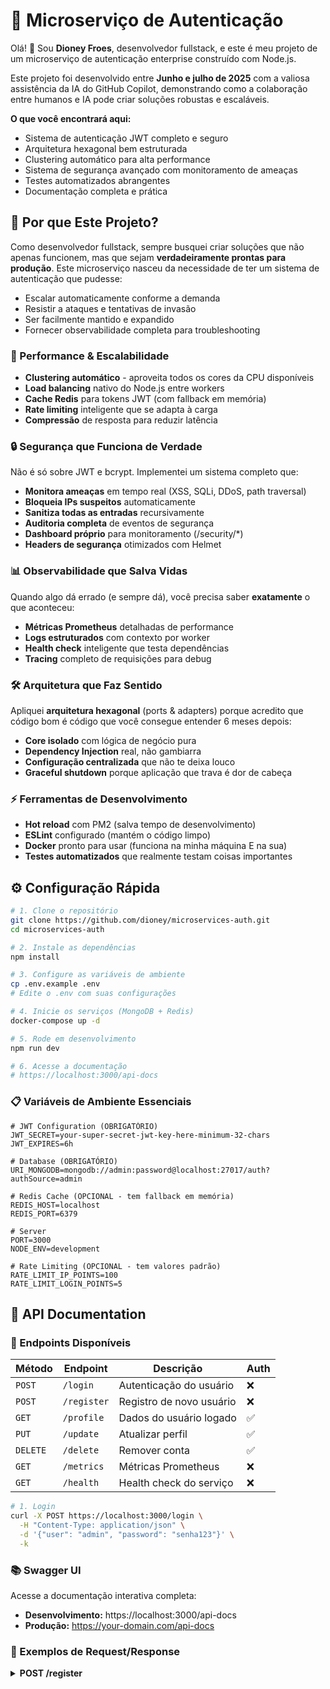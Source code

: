 # 🔐 Microserviço de Autenticação

Olá! 👋 Sou **Dioney Froes**, desenvolvedor fullstack, e este é meu projeto de um microserviço de autenticação enterprise construído com Node.js. 

Este projeto foi desenvolvido entre **Junho e julho de 2025** com a valiosa assistência da IA do GitHub Copilot, demonstrando como a colaboração entre humanos e IA pode criar soluções robustas e escaláveis.

**O que você encontrará aqui:**
- Sistema de autenticação JWT completo e seguro
- Arquitetura hexagonal bem estruturada  
- Clustering automático para alta performance
- Sistema de segurança avançado com monitoramento de ameaças
- Testes automatizados abrangentes
- Documentação completa e prática

## 🎯 **Por que Este Projeto?**

Como desenvolvedor fullstack, sempre busquei criar soluções que não apenas funcionem, mas que sejam **verdadeiramente prontas para produção**. Este microserviço nasceu da necessidade de ter um sistema de autenticação que pudesse:

- Escalar automaticamente conforme a demanda
- Resistir a ataques e tentativas de invasão
- Ser facilmente mantido e expandido
- Fornecer observabilidade completa para troubleshooting

### **🚀 Performance & Escalabilidade**
- **Clustering automático** - aproveita todos os cores da CPU disponíveis
- **Load balancing** nativo do Node.js entre workers
- **Cache Redis** para tokens JWT (com fallback em memória)
- **Rate limiting** inteligente que se adapta à carga
- **Compressão** de resposta para reduzir latência

### **🔒 Segurança que Funciona de Verdade**
Não é só sobre JWT e bcrypt. Implementei um sistema completo que:
- **Monitora ameaças** em tempo real (XSS, SQLi, DDoS, path traversal)
- **Bloqueia IPs suspeitos** automaticamente
- **Sanitiza todas as entradas** recursivamente
- **Auditoria completa** de eventos de segurança
- **Dashboard próprio** para monitoramento (/security/*)
- **Headers de segurança** otimizados com Helmet

### **📊 Observabilidade que Salva Vidas**
Quando algo dá errado (e sempre dá), você precisa saber **exatamente** o que aconteceu:
- **Métricas Prometheus** detalhadas de performance
- **Logs estruturados** com contexto por worker
- **Health check** inteligente que testa dependências
- **Tracing** completo de requisições para debug

### **🛠️ Arquitetura que Faz Sentido**
Apliquei **arquitetura hexagonal** (ports & adapters) porque acredito que código bom é código que você consegue entender 6 meses depois:
- **Core isolado** com lógica de negócio pura
- **Dependency Injection** real, não gambiarra
- **Configuração centralizada** que não te deixa louco
- **Graceful shutdown** porque aplicação que trava é dor de cabeça

### **⚡ Ferramentas de Desenvolvimento**
- **Hot reload** com PM2 (salva tempo de desenvolvimento)
- **ESLint** configurado (mantém o código limpo)
- **Docker** pronto para usar (funciona na minha máquina E na sua)
- **Testes automatizados** que realmente testam coisas importantes


## ⚙️ **Configuração Rápida**

```bash
# 1. Clone o repositório
git clone https://github.com/dioney/microservices-auth.git
cd microservices-auth

# 2. Instale as dependências  
npm install

# 3. Configure as variáveis de ambiente
cp .env.example .env
# Edite o .env com suas configurações

# 4. Inicie os serviços (MongoDB + Redis)
docker-compose up -d

# 5. Rode em desenvolvimento
npm run dev

# 6. Acesse a documentação
# https://localhost:3000/api-docs
```

### **📋 Variáveis de Ambiente Essenciais**

```env
# JWT Configuration (OBRIGATÓRIO)
JWT_SECRET=your-super-secret-jwt-key-here-minimum-32-chars
JWT_EXPIRES=6h

# Database (OBRIGATÓRIO)  
URI_MONGODB=mongodb://admin:password@localhost:27017/auth?authSource=admin

# Redis Cache (OPCIONAL - tem fallback em memória)
REDIS_HOST=localhost
REDIS_PORT=6379

# Server
PORT=3000
NODE_ENV=development

# Rate Limiting (OPCIONAL - tem valores padrão)
RATE_LIMIT_IP_POINTS=100
RATE_LIMIT_LOGIN_POINTS=5
```

## 📖 **API Documentation**

### **📍 Endpoints Disponíveis**

| Método | Endpoint | Descrição | Auth |
|--------|----------|-----------|------|
| `POST` | `/login` | Autenticação do usuário | ❌ |
| `POST` | `/register` | Registro de novo usuário | ❌ |
| `GET` | `/profile` | Dados do usuário logado | ✅ |
| `PUT` | `/update` | Atualizar perfil | ✅ |
| `DELETE` | `/delete` | Remover conta | ✅ |
| `GET` | `/metrics` | Métricas Prometheus | ❌ |
| `GET` | `/health` | Health check do serviço | ❌ |

```bash
# 1. Login
curl -X POST https://localhost:3000/login \
  -H "Content-Type: application/json" \
  -d '{"user": "admin", "password": "senha123"}' \
  -k
```

### **📚 Swagger UI**

Acesse a documentação interativa completa:
- **Desenvolvimento:** https://localhost:3000/api-docs
- **Produção:** https://your-domain.com/api-docs

### **📝 Exemplos de Request/Response**

<details>
<summary><strong>POST /register</strong></summary>

```javascript
// Request
{
  "user": "novo_usuario",
  "password": "senhaSegura123"
}

// Response 201
{
  "message": "Usuário registrado com sucesso"
}

// Response 409 (Conflict)
{
  "message": "Usuário já existe."
}
```

## 🏗️ **Como Está Organizado**

Passei um tempo pensando na estrutura porque acredito que projeto bem organizado é projeto que escala. Aqui está o que você vai encontrar:

```
src/
├── 🚀 app.js                    # Ponto de entrada + clustering
├── 🧠 core/                     # Coração da aplicação
│   ├── domain.js               # Entidades e regras de negócio
│   ├── bootstrap.js            # DI container e configuração  
│   └── ServiceContainer.js     # Gerenciamento de dependências
├── 🔌 adapters/                 # Implementações de infraestrutura
│   └── index.js                # Adapters para crypto, tokens, logs
├── 🌐 web/                      # Camada de apresentação HTTP
│   ├── AuthController.js       # Controllers HTTP
│   └── AuthMiddleware.js       # Middleware de autenticação
├── ⚙️  config/                  # Configurações centralizadas
│   ├── appConfig.js            # Configuração principal
│   ├── env.js                  # Validação de ambiente
│   ├── cache.js                # Setup Redis
│   ├── passport.js             # Estratégia de autenticação
│   └── swagger.js              # Documentação API
├── 🛡️  middleware/              # Middlewares de segurança
│   ├── securityMonitoring.js   # Detecção de ameaças
│   ├── securityAudit.js        # Auditoria de eventos
│   ├── advancetRateLimit.js    # Rate limiting inteligente
│   └── sanitization.js         # Limpeza de entrada
├── 📊 models/                   # Modelos de dados
│   └── User.js                 # Schema do usuário
├── 🛤️  routes/                  # Definição de rotas
│   ├── authRoutes.js           # Rotas de autenticação
│   └── securityRoutes.js       # Dashboard de segurança
└── 🔧 utils/                    # Utilitários
    ├── metrics.js              # Métricas Prometheus
    ├── healthCheck.js          # Verificação de saúde
    └── errorHandler.js         # Tratamento de erros
```

### **🤔 Por que Arquitetura Hexagonal?**

Porque já cansei de ver projetos onde você não consegue testar nada sem subir o banco inteiro. Aqui:
- **Core** não sabe que HTTP existe (pode virar CLI amanhã)
- **Adapters** fazem a ponte com o mundo externo
- **Testes** são rápidos porque mockam apenas as bordas
- **Mudanças** de infraestrutura não quebram a lógica de negócio

### **⚖️ Como Funciona o Load Balancing**

O Node.js faz isso automaticamente com cluster, mas é legal entender:

```javascript
// Com 4 cores = 4 workers rodando em paralelo
Worker 1: Processa requisições 1, 5, 9, 13...
Worker 2: Processa requisições 2, 6, 10, 14...  
Worker 3: Processa requisições 3, 7, 11, 15...
Worker 4: Processa requisições 4, 8, 12, 16...

// Resultado: 4x mais requisições simultâneas! 🚀
```

## 📊 **Monitoramento na Prática**

### **🎯 Métricas que Realmente Importam**

Acesse `https://localhost:3000/metrics` e você vai ver:

```prometheus
# Saúde do sistema
nodejs_eventloop_lag_seconds          # Se estiver alto, tem problema
nodejs_process_cpu_seconds_total      # Uso de CPU
nodejs_process_resident_memory_bytes  # Memória consumida

# Performance da aplicação  
http_requests_total                   # Quantas requests por segundo
http_request_duration_seconds         # Tempo médio de resposta
auth_failed_logins_total              # Tentativas de invasão
```

### **� Dashboard de Segurança (Meu Orgulho)**

Construí endpoints próprios porque as ferramentas prontas nunca fazem exatamente o que você precisa:

- `GET /security/stats` - Estatísticas em tempo real
- `GET /security/report` - Relatório detalhado com recomendações  
- `GET /security/events` - Últimos eventos de segurança
- `GET /security/threats` - Análise de ameaças ativas
- `GET /security/health` - Status dos sistemas de segurança

### **� Logs que Fazem Sentido**

```bash
# Acompanhar em tempo real
pm2 logs autenticacao --lines 100

# Exemplo do que você vai ver:
📥 [Worker 12345] POST /login processado em 45ms
� [Security] IP 192.168.1.100 bloqueado - tentativas de SQLi
✅ [Auth] Login bem-sucedido para usuário: admin
📊 [Metrics] Request rate: 250/min, Error rate: 0.2%
```

## 🧪 **Testes que Funcionam**

Acredito que teste bom é teste que falha quando deve falhar. Aqui temos:

### **📋 O que Está Coberto**

**Testes Unitários (50 testes)**
- Lógica de negócio isolada
- Validações de entrada  
- Transformações de dados
- Casos extremos e edge cases

**Testes de Integração (16 testes)**
- Fluxo completo de autenticação
- Integração com banco de dados
- Segurança de endpoints
- Validação de headers

**Testes de Carga (Artillery)**
- 4.000+ logins simultâneos
- Distribuição entre workers
- Comportamento sob stress
- Rate limiting real

### **🚀 Como Executar**

```bash
# Executar tudo (minha preferência para CI)
npm run test:all

# Apenas unitários (rápido para desenvolvimento)  
npm run test:unit

# Apenas integração (quando mudo APIs)
npm run test:integration

# Teste de carga (final de sprint)
npm run test:load

# Cobertura de código (para ver o que falta)
npm run test:coverage
```

### **💡 Dica Importante**
Os testes rodam com `NODE_ENV=test` e usam MongoDB em memória. Ou seja, não vão bagunçar seu ambiente de desenvolvimento.

## ✅ **STATUS DO PROJETO**

### **🎯 Sistema Pronto para Produção**
- ✅ **66 testes automatizados** (100% passando)
  - 50 testes unitários
  - 16 testes de integração  
  - Testes de carga (4.000+ requisições simultâneas)
- ✅ **Arquitetura hexagonal** implementada
- ✅ **Segurança corporativa** avançada
- ✅ **Clustering** com 4 workers
- ✅ **Monitoramento** completo
- ✅ **Documentação** Swagger

### **📊 Métricas de Performance**
```
✅ Core isolado com DI
✅ Adapters implementados  
✅ Bootstrap funcional
✅ Configuração centralizada
✅ Zero dependências circulares
✅ Rate limiting: IP + Login + Global
✅ Detecção de ameaças: XSS, SQLi, DDoS
✅ Dashboard: 6 endpoints REST
```

---

## 🤝 **Contribuindo**

Encontrou um bug? Tem uma sugestão? Abra uma issue ou faça um pull request. Feedback é sempre bem-vindo!

## 📄 **Licença**

MIT License - sinta-se livre para usar este código em seus projetos.

---

**Desenvolvido por Dioney Froes** | Junho - Julho 2025 | Com GitHub Copilot  
🚀 *Transformando ideias em código que funciona*

